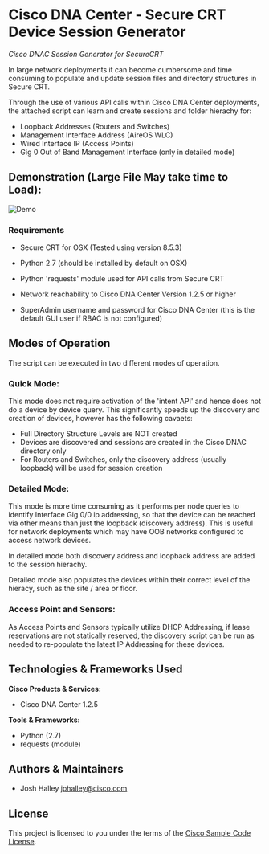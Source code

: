 # Cisco DNA Center - Secure CRT Device Session Generator

*Cisco DNAC Session Generator for SecureCRT*

In large network deployments it can become cumbersome and time consuming to populate and update session files and directory structures in Secure CRT. 

Through the use of various API calls within Cisco DNA Center deployments, the attached script can learn and create sessions and folder hierachy for: 

* Loopback Addresses (Routers and Switches) 
* Management Interface Address (AireOS WLC) 
* Wired Interface IP (Access Points) 
* Gig 0 Out of Band Management Interface (only in detailed mode) 

## Demonstration (Large File May take time to Load):

![Demo](./cisco-dnac-scrt.gif)

### Requirements 

* Secure CRT for OSX (Tested using version 8.5.3)

* Python 2.7 (should be installed by default on OSX)

* Python 'requests' module used for API calls from Secure CRT 

* Network reachability to Cisco DNA Center Version 1.2.5 or higher

* SuperAdmin username and password for Cisco DNA Center (this is the default GUI user if RBAC is not configured)

## Modes of Operation 

The script can be executed in two different modes of operation.

### Quick Mode: 

This mode does not require activation of the 'intent API' and hence does not do a device by device query. This significantly speeds up the discovery and creation of devices, however has the following cavaets: 

* Full Directory Structure Levels are NOT created 
* Devices are discovered and sessions are created in the Cisco DNAC directory only
* For Routers and Switches, only the discovery address (usually loopback) will be used for session creation


### Detailed Mode: 

This mode is more time consuming as it performs per node queries to identify Interface Gig 0/0 ip addressing, so that the device can be reached via other means than just the loopback (discovery address). This is useful for network deployments which may have OOB networks configured to access network devices. 

In detailed mode both discovery address and loopback address are added to the session hierachy. 

Detailed mode also populates the devices within their correct level of the hieracy, such as the site / area or floor. 

### Access Point and Sensors: 

As Access Points and Sensors typically utilize DHCP Addressing, if lease reservations are not statically reserved, the discovery script can be run as needed to re-populate the latest IP Addressing for these devices. 

## Technologies & Frameworks Used

**Cisco Products & Services:**

- Cisco DNA Center 1.2.5 

**Tools & Frameworks:**

- Python (2.7)
- requests (module)


## Authors & Maintainers

- Josh Halley <johalley@cisco.com>

## License

This project is licensed to you under the terms of the [Cisco Sample
Code License](./LICENSE).

